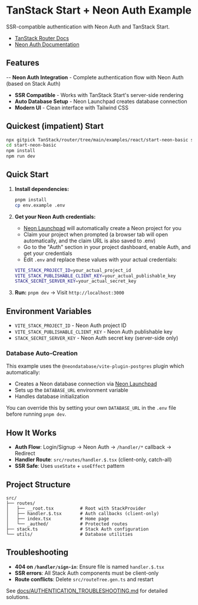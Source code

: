 # TanStack Start + Neon Auth Example

SSR-compatible authentication with Neon Auth and TanStack Start.

- [TanStack Router Docs](https://tanstack.com/router)
- [Neon Auth Documentation](https://neon.com/docs/neon-auth/overview)

## Features

-- **Neon Auth Integration** - Complete authentication flow with Neon Auth (based on Stack Auth)
- **SSR Compatible** - Works with TanStack Start's server-side rendering
- **Auto Database Setup** - Neon Launchpad creates database connection
- **Modern UI** - Clean interface with Tailwind CSS

## Quickest (impatient) Start

```bash
npx gitpick TanStack/router/tree/main/examples/react/start-neon-basic start-neon-basic
cd start-neon-basic
npm install
npm run dev
```

## Quick Start

1. **Install dependencies:**
   ```bash
   pnpm install
   cp env.example .env
   ```

2. **Get your Neon Auth credentials:**
   - [Neon Launchpad](https://neon.com/docs/reference/neon-launchpad) will automatically create a Neon project for you
   - Claim your project when prompted (a browser tab will open automatically, and the claim URL is also saved to .env)
   - Go to the "Auth" section in your project dashboard, enable Auth, and get your credentials
   - Edit `.env` and replace these values with your actual credentials:
   ```bash
   VITE_STACK_PROJECT_ID=your_actual_project_id
   VITE_STACK_PUBLISHABLE_CLIENT_KEY=your_actual_publishable_key
   STACK_SECRET_SERVER_KEY=your_actual_secret_key
   ```

3. **Run:** `pnpm dev` → Visit `http://localhost:3000`

## Environment Variables

- `VITE_STACK_PROJECT_ID` - Neon Auth project ID
- `VITE_STACK_PUBLISHABLE_CLIENT_KEY` - Neon Auth publishable key
- `STACK_SECRET_SERVER_KEY` - Neon Auth secret key (server-side only)

### Database Auto-Creation

This example uses the `@neondatabase/vite-plugin-postgres` plugin which automatically:
- Creates a Neon database connection via [Neon Launchpad](https://neon.com/docs/reference/neon-launchpad)
- Sets up the `DATABASE_URL` environment variable
- Handles database initialization

You can override this by setting your own `DATABASE_URL` in the `.env` file before running `pnpm dev`.

## How It Works

- **Auth Flow**: Login/Signup → Neon Auth → `/handler/*` callback → Redirect
- **Handler Route**: `src/routes/handler.$.tsx` (client-only, catch-all)
- **SSR Safe**: Uses `useState` + `useEffect` pattern

## Project Structure

```
src/
├── routes/
│   ├── __root.tsx          # Root with StackProvider
│   ├── handler.$.tsx       # Auth callbacks (client-only)
│   ├── index.tsx           # Home page
│   └── _authed/            # Protected routes
├── stack.ts                # Stack Auth configuration
└── utils/                  # Database utilities
```

## Troubleshooting

- **404 on `/handler/sign-in`**: Ensure file is named `handler.$.tsx`
- **SSR errors**: All Stack Auth components must be client-only
- **Route conflicts**: Delete `src/routeTree.gen.ts` and restart

See [docs/AUTHENTICATION_TROUBLESHOOTING.md](./docs/AUTHENTICATION_TROUBLESHOOTING.md) for detailed solutions.

